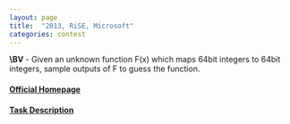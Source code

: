 ```yaml
---
layout: page
title:  "2013, RiSE, Microsoft"
categories: contest
---
```

**\BV** - Given an unknown function F(x) which maps 64bit integers to 64bit integers, sample outputs of F to guess the function.

#### [Official Homepage](http://icfpc2013.cloudapp.net/)

#### [Task Description](/content/2013/task.txt)
